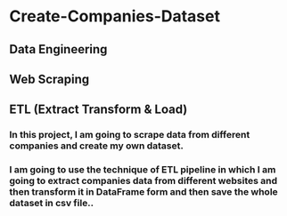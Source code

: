 # Create-Companies-Dataset
## Data Engineering
## Web Scraping
## ETL (Extract Transform & Load)
### In this project, I am going to scrape data from different companies and create my own dataset.
### I am going to use the technique of ETL pipeline in which I am going to extract companies data from different websites and then transform it in DataFrame form and then save the whole dataset in csv file..
